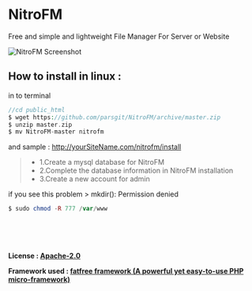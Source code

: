 # NitroFM
Free and simple and lightweight  File Manager For Server or Website

![NitroFM Screenshot](https://github.com/parsgit/NitroFM/blob/master/scr/Screenshot%20from%20NitroFM.png)

How to install in linux  : 
-
in to terminal
```php
//cd public_html
$ wget https://github.com/parsgit/NitroFM/archive/master.zip
$ unzip master.zip
$ mv NitroFM-master nitrofm
```
and sample : http://yourSiteName.com/nitrofm/install
 >- 1.Create a mysql database for NitroFM
 >-  2.Complete the database information in NitroFM installation
 >- 3.Create a new account for admin
 
 if you see this problem > mkdir(): Permission denied
 ```php
 $ sudo chmod -R 777 /var/www
 ```
 
 <br/><br/><br/>
 
 
 **License :  [Apache-2.0](https://github.com/parsgit/NitroFM/blob/master/LICENSE)**

**Framework used : [fatfree framework (A powerful yet easy-to-use PHP micro-framework)](https://fatfreeframework.com)**
